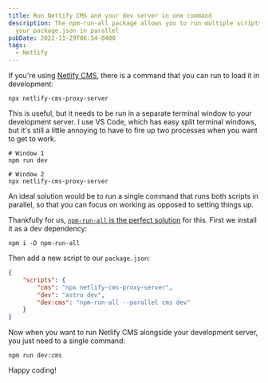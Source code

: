 ```yaml
---
title: Run Netlify CMS and your dev server in one command
description: The npm-run-all package allows you to run multiple scripts from
  your package.json in parallel
pubDate: 2022-11-29T06:54-0400
tags:
  - Netlify
---
```

If you're using [Netlify CMS](https://netlifycms.org), there is a command that you can run to load it in development:

```shell
npx netlify-cms-proxy-server
```

This is useful, but it needs to be run in a separate terminal window to your development server. I use VS Code, which has easy split terminal windows, but it's still a little annoying to have to fire up two processes when you want to get to work.

```shell
# Window 1
npm run dev
```

```shell
# Window 2
npx netlify-cms-proxy-server
```

An ideal solution would be to run a single command that runs both scripts in parallel, so that you can focus on working as opposed to setting things up.

Thankfully for us, [`npm-run-all` is the perfect solution](https://npm.im/npm-run-all) for this. First we install it as a dev dependency:

```shell
npm i -D npm-run-all
```

Then add a new script to our `package.json`:

```json
{
    "scripts": {
        "cms": "npx netlify-cms-proxy-server",
        "dev": "astro dev",
        "dev:cms": "npm-run-all --parallel cms dev"
    }
}
```

Now when you want to run Netlify CMS alongside your development server, you just need to a single command:

```shell
npm run dev:cms
```

Happy coding!